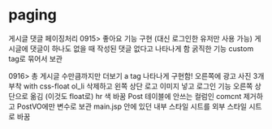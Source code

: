 # paging
게시글 댓글 페이징처리
0915> 좋아요 기능 구현 (대신 로그인한 유저만 사용 가능)
      게시글에 댓글이 하나도 없을 때 작성된 댓글 없다고 나타나게 함
      굵직한 기능 custom tag로 묶어서 보관
      
0916> 총 게시글 수만큼까지만 더보기 a tag 나타나게 구현함!
      오른쪽에 광고 사진 3개 부착 with css-float
      ol_li 삭제하고 왼쪽 상단 로고 이미지 넣고 로그인 기능 오른쪽 상단으로 옮김
       (이것도 float로)
       hr 색 바꿈
       Post 테이블에 안쓰는 컬럼인 comcnt 제거하고 PostVO에만 변수로 보관
       main.jsp 안에 있던 내부 스타일 시트를 외부 스타일 시트로 바꿈
